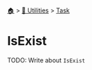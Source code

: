 <!--startTocHeader-->
[🏠](../../README.md) > [🔧 Utilities](../README.md) > [Task](README.md)
# IsExist
<!--endTocHeader-->
TODO: Write about `IsExist`
<!--startTocSubtopic-->

<!--endTocSubtopic-->
